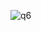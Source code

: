 ![q6](https://github.com/Adithya-skcet/React-727722eucy002-cc-q6/assets/151620227/46b34eba-efd3-4aea-8db6-5c044c33e253)

